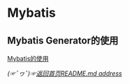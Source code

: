 # Mybatis



## Mybatis Generator的使用
[Mybatis的使用](https://github.com/fredomli/java-standard/blob/main/docs/mybatis/generator/readme.md)


*(☞ﾟヮﾟ)☞[返回首页README.md address](https://github.com/fredomli/java-standard)*
